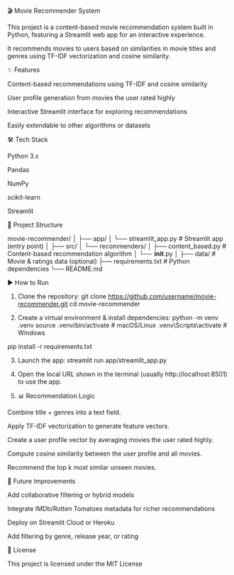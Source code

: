 🎬 Movie Recommender System

This project is a content-based movie recommendation system built in Python, featuring a Streamlit web app for an interactive experience.

It recommends movies to users based on similarities in movie titles and genres using TF-IDF vectorization and cosine similarity.


✨ Features

Content-based recommendations using TF-IDF and cosine similarity

User profile generation from movies the user rated highly

Interactive Streamlit interface for exploring recommendations

Easily extendable to other algorithms or datasets


🛠️ Tech Stack

Python 3.x

Pandas

NumPy

scikit-learn

Streamlit


📂 Project Structure

movie-recommender/
│
├── app/
│   └── streamlit_app.py        # Streamlit app (entry point)
│
├── src/
│   └── recommenders/
│       ├── content_based.py    # Content-based recommendation algorithm
│       └── __init__.py
│
├── data/                       # Movie & ratings data (optional)
├── requirements.txt            # Python dependencies
└── README.md


▶️ How to Run

1. Clone the repository:
git clone https://github.com/username/movie-recommender.git
cd movie-recommender

2. Create a virtual environment & install dependencies:
python -m venv .venv
source .venv/bin/activate    # macOS/Linux
.venv\Scripts\activate       # Windows

pip install -r requirements.txt

3. Launch the app:
streamlit run app/streamlit_app.py

4. Open the local URL shown in the terminal (usually http://localhost:8501) to use the app.

5. 📊 Recommendation Logic

Combine title + genres into a text field.

Apply TF-IDF vectorization to generate feature vectors.

Create a user profile vector by averaging movies the user rated highly.

Compute cosine similarity between the user profile and all movies.

Recommend the top k most similar unseen movies.

🚀 Future Improvements

Add collaborative filtering or hybrid models

Integrate IMDb/Rotten Tomatoes metadata for richer recommendations

Deploy on Streamlit Cloud or Heroku

Add filtering by genre, release year, or rating

📜 License

This project is licensed under the MIT License

